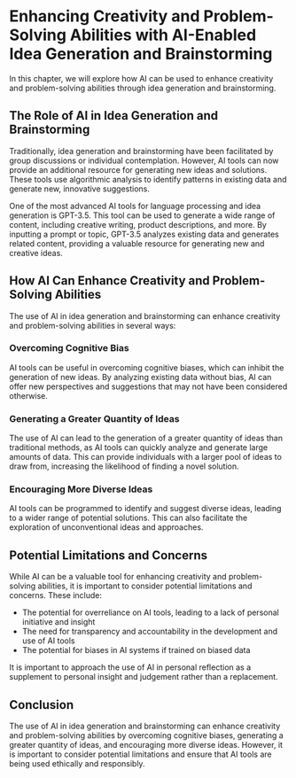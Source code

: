Enhancing Creativity and Problem-Solving Abilities with AI-Enabled Idea Generation and Brainstorming
==============================================================================================================================================================

In this chapter, we will explore how AI can be used to enhance creativity and problem-solving abilities through idea generation and brainstorming.

The Role of AI in Idea Generation and Brainstorming
---------------------------------------------------

Traditionally, idea generation and brainstorming have been facilitated by group discussions or individual contemplation. However, AI tools can now provide an additional resource for generating new ideas and solutions. These tools use algorithmic analysis to identify patterns in existing data and generate new, innovative suggestions.

One of the most advanced AI tools for language processing and idea generation is GPT-3.5. This tool can be used to generate a wide range of content, including creative writing, product descriptions, and more. By inputting a prompt or topic, GPT-3.5 analyzes existing data and generates related content, providing a valuable resource for generating new and creative ideas.

How AI Can Enhance Creativity and Problem-Solving Abilities
-----------------------------------------------------------

The use of AI in idea generation and brainstorming can enhance creativity and problem-solving abilities in several ways:

### Overcoming Cognitive Bias

AI tools can be useful in overcoming cognitive biases, which can inhibit the generation of new ideas. By analyzing existing data without bias, AI can offer new perspectives and suggestions that may not have been considered otherwise.

### Generating a Greater Quantity of Ideas

The use of AI can lead to the generation of a greater quantity of ideas than traditional methods, as AI tools can quickly analyze and generate large amounts of data. This can provide individuals with a larger pool of ideas to draw from, increasing the likelihood of finding a novel solution.

### Encouraging More Diverse Ideas

AI tools can be programmed to identify and suggest diverse ideas, leading to a wider range of potential solutions. This can also facilitate the exploration of unconventional ideas and approaches.

Potential Limitations and Concerns
----------------------------------

While AI can be a valuable tool for enhancing creativity and problem-solving abilities, it is important to consider potential limitations and concerns. These include:

* The potential for overreliance on AI tools, leading to a lack of personal initiative and insight
* The need for transparency and accountability in the development and use of AI tools
* The potential for biases in AI systems if trained on biased data

It is important to approach the use of AI in personal reflection as a supplement to personal insight and judgement rather than a replacement.

Conclusion
----------

The use of AI in idea generation and brainstorming can enhance creativity and problem-solving abilities by overcoming cognitive biases, generating a greater quantity of ideas, and encouraging more diverse ideas. However, it is important to consider potential limitations and ensure that AI tools are being used ethically and responsibly.
